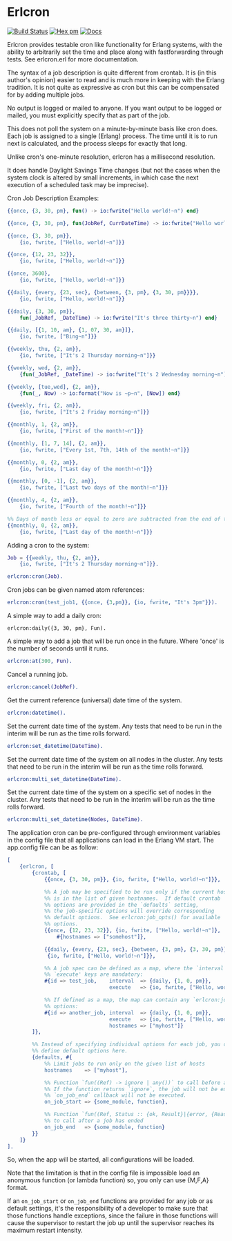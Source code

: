 Erlcron
=======

[![Build Status](https://github.com/erlware/erlcron/actions/workflows/ci.yml/badge.svg)](https://github.com/erlware/erlcron/actions/workflows/ci.yml)
[![Hex pm](https://img.shields.io/hexpm/v/erlcron.svg)](https://hex.pm/packages/erlcron)
[![Docs](https://img.shields.io/badge/hex-docs-green.svg?style=flat)](https://hexdocs.pm/erlcron)

Erlcron provides testable cron like functionality for Erlang
systems, with the ability to arbitrarily set the time and place along
with fastforwarding through tests. See erlcron.erl for more
documentation.

The syntax of a job description is quite different from crontab.  It is
(in this author's opinion) easier to read and is much more in keeping
with the Erlang tradition.  It is not quite as expressive as cron but
this can be compensated for by adding multiple jobs.

No output is logged or mailed to anyone.  If you want output to be
logged or mailed, you must explicitly specify that as part of the job.

This does not poll the system on a minute-by-minute basis like cron
does.  Each job is assigned to a single (Erlang) process.  The time
until it is to run next is calculated, and the process sleeps for
exactly that long.

Unlike cron's one-minute resolution, erlcron has a millisecond resolution.

It does handle Daylight Savings Time changes (but not the cases when the
system clock is altered by small increments, in which case the next
execution of a scheduled task may be imprecise).

Cron Job Description Examples:

```erlang
{{once, {3, 30, pm}, fun() -> io:fwrite("Hello world!~n") end}

{{once, {3, 30, pm}, fun(JobRef, CurrDateTime) -> io:fwrite("Hello world!~n") end}

{{once, {3, 30, pm}},
    {io, fwrite, ["Hello, world!~n"]}}

{{once, {12, 23, 32}},
    {io, fwrite, ["Hello, world!~n"]}}

{{once, 3600},
    {io, fwrite, ["Hello, world!~n"]}}

{{daily, {every, {23, sec}, {between, {3, pm}, {3, 30, pm}}}},
    {io, fwrite, ["Hello, world!~n"]}}

{{daily, {3, 30, pm}},
    fun(_JobRef, _DateTime) -> io:fwrite("It's three thirty~n") end}

{{daily, [{1, 10, am}, {1, 07, 30, am}]},
    {io, fwrite, ["Bing~n"]}}

{{weekly, thu, {2, am}},
    {io, fwrite, ["It's 2 Thursday morning~n"]}}

{{weekly, wed, {2, am}},
    {fun(_JobRef, _DateTime) -> io:fwrite("It's 2 Wednesday morning~n") end}

{{weekly, [tue,wed], {2, am}},
    {fun(_, Now) -> io:format("Now is ~p~n", [Now]) end}

{{weekly, fri, {2, am}},
    {io, fwrite, ["It's 2 Friday morning~n"]}}

{{monthly, 1, {2, am}},
    {io, fwrite, ["First of the month!~n"]}}

{{monthly, [1, 7, 14], {2, am}},
    {io, fwrite, ["Every 1st, 7th, 14th of the month!~n"]}}

{{monthly, 0, {2, am}},
    {io, fwrite, ["Last day of the month!~n"]}}

{{monthly, [0, -1], {2, am}},
    {io, fwrite, ["Last two days of the month!~n"]}}

{{monthly, 4, {2, am}},
    {io, fwrite, ["Fourth of the month!~n"]}}

%% Days of month less or equal to zero are subtracted from the end of the month
{{monthly, 0, {2, am}},
    {io, fwrite, ["Last day of the month!~n"]}}
```

Adding a cron to the system:

```erlang
Job = {{weekly, thu, {2, am}},
    {io, fwrite, ["It's 2 Thursday morning~n"]}}.

erlcron:cron(Job).
```

Cron jobs can be given named atom references:

```erlang
erlcron:cron(test_job1, {{once, {3,pm}}, {io, fwrite, "It's 3pm"}}).
```

A simple way to add a daily cron:

    erlcron:daily({3, 30, pm}, Fun).

A simple way to add a job that will be run once in the future. Where
'once' is the number of seconds until it runs.

```erlang
erlcron:at(300, Fun).
```

Cancel a running job.

```erlang
erlcron:cancel(JobRef).
```

Get the current reference (universal) date time of the system.

```erlang
erlcron:datetime().
```

Set the current date time of the system. Any tests that need to be run
in the interim will be run as the time rolls forward.

```erlang
erlcron:set_datetime(DateTime).
```

Set the current date time of the system on all nodes in the
cluster. Any tests that need to be run in the interim will be run as
the time rolls forward.

```erlang
erlcron:multi_set_datetime(DateTime).
```

Set the current date time of the system on a specific set of nodes in
the cluster. Any tests that need to be run in the interim will be run
as the time rolls forward.

```erlang
erlcron:multi_set_datetime(Nodes, DateTime).
```

The application cron can be pre-configured through environment variables
in the config file that all applications can load in the Erlang VM start.
The app.config file can be as follow:

```erlang
[
    {erlcron, [
        {crontab, [
            {{once, {3, 30, pm}}, {io, fwrite, ["Hello, world!~n"]}},

            %% A job may be specified to be run only if the current host
            %% is in the list of given hostnames.  If default crontab
            %% options are provided in the `defaults` setting,
            %% the job-specific options will override corresponding
            %% default options.  See erlcron:job_opts() for available
            %% options.
            {{once, {12, 23, 32}}, {io, fwrite, ["Hello, world!~n"]},
                #{hostnames => ["somehost"]},

            {{daily, {every, {23, sec}, {between, {3, pm}, {3, 30, pm}}}},
             {io, fwrite, ["Hello, world!~n"]}},

            %% A job spec can be defined as a map, where the `interval' and
            %% `execute' keys are mandatory:
            #{id => test_job,    interval  => {daily, {1, 0, pm}},
                                 execute   => {io, fwrite, ["Hello, world!~n"]}},

            %% If defined as a map, the map can contain any `erlcron:job_opts()'
            %% options:
            #{id => another_job, interval  => {daily, {1, 0, pm}},
                                 execute   => {io, fwrite, ["Hello, world!~n"]},
                                 hostnames => ["myhost"]}
        ]},

        %% Instead of specifying individual options for each job, you can
        %% define default options here.
        {defaults, #{
            %% Limit jobs to run only on the given list of hosts
            hostnames    => ["myhost"],

            %% Function `fun((Ref) -> ignore | any())` to call before a job is started.
            %% If the function returns `ignore`, the job will not be executed, and the
            %% `on_job_end` callback will not be executed.
            on_job_start => {some_module, function},

            %% Function `fun((Ref, Status :: {ok, Result}|{error, {Reason, StackTrace}}) -> ok)`
            %% to call after a job has ended
            on_job_end   => {some_module, function}
        }}
    ]}
].
```

So, when the app will be started, all configurations will be loaded.

Note that the limitation is that in the config file is impossible load an
anonymous function (or lambda function) so, you only can use {M,F,A} format.

If an `on_job_start` or `on_job_end` functions are provided for any job or as
default settings, it's the responsibility of a developer to make sure that
those functions handle exceptions, since the failure in those functions will
cause the supervisor to restart the job up until the supervisor reaches its
maximum restart intensity.
